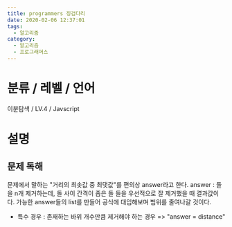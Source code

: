 ```yaml
---
title: programmers 징검다리
date: 2020-02-06 12:37:01
tags:
  - 알고리즘
category:
  - 알고리즘
  - 프로그래머스
---
```


# 분류 / 레벨 / 언어

이분탐색 / LV.4 / Javscript

# 설명

## 문제 독해

문제에서 말하는 "거리의 최솟값 중 최댓값"를 편의상 answer라고 한다.
answer : 돌을 n개 제거하는데, 돌 사이 간격이 좁은 돌 들을 우선적으로 잘 제거했을 때 결과값이다.
가능한 answer들의 list를 만들어 공식에 대입해보며 범위를 줄여나갈 것이다.

- 특수 경우 : 존재하는 바위 개수만큼 제거해야 하는 경우 => "answer = distance"
